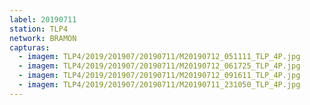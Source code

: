 ```yaml
---
label: 20190711
station: TLP4
network: BRAMON
capturas:
  - imagem: TLP4/2019/201907/20190711/M20190712_051111_TLP_4P.jpg
  - imagem: TLP4/2019/201907/20190711/M20190712_061725_TLP_4P.jpg
  - imagem: TLP4/2019/201907/20190711/M20190712_091611_TLP_4P.jpg
  - imagem: TLP4/2019/201907/20190711/M20190711_231050_TLP_4P.jpg
---
```

